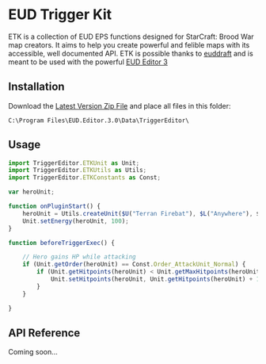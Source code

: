 # EUD Trigger Kit
ETK is a collection of EUD EPS functions designed for StarCraft: Brood War map creators. It aims to help you create powerful and felible maps with its accessible, well documented API.
ETK is possible thanks to [euddraft](https://github.com/phu54321/euddraft/) and is meant to be used with the powerful [EUD Editor 3](https://github.com/Buizz/EUD-Editor-3)

## Installation
Download the [Latest Version Zip File](https://github.com/milestone-games/ETK/archive/master.zip) and place all files in this folder:

`C:\Program Files\EUD.Editor.3.0\Data\TriggerEditor\` 

## Usage

```javascript
import TriggerEditor.ETKUnit as Unit;
import TriggerEditor.ETKUtils as Utils;
import TriggerEditor.ETKConstants as Const;

var heroUnit;

function onPluginStart() {
	heroUnit = Utils.createUnit($U("Terran Firebat"), $L("Anywhere"), $P1);
	Unit.setEnergy(heroUnit, 100);
}

function beforeTriggerExec() {

	// Hero gains HP while attacking
	if (Unit.getOrder(heroUnit) == Const.Order_AttackUnit_Normal) {
		if (Unit.getHitpoints(heroUnit) < Unit.getMaxHitpoints(heroUnit)) {
			Unit.setHitpoints(heroUnit, Unit.getHitpoints(heroUnit) + 1);
		}
	}

}

```

## API Reference

Coming soon...